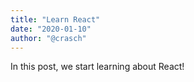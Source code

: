 ```yaml
---
title: "Learn React"
date: "2020-01-10"
author: "@crasch"
---
```


In this post, we start learning about React!
